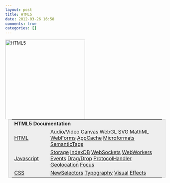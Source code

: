 ```yaml
---
layout: post
title: HTML5
date: 2012-03-26 16:58
comments: true
categories: []
---
```

<img title="HTML5" src="http://www.w3.org/html/logo/downloads/HTML5_Logo_256.png" alt="HTML5" width="256" height="256" />
<table style="border: 1px solid #cccccc; margin: 0px 0px 10px 10px; padding: 0px 10px; background: #eeeeee none repeat scroll 0% 50%; clear: both; width: 100%; -moz-background-clip: -moz-initial; -moz-background-origin: -moz-initial; -moz-background-inline-policy: -moz-initial;" width="571">
<tbody>
<tr>
<td colspan="2"><strong>HTML5 Documentation</strong></td>
</tr>
<tr>
<td style="width: 100px;"><a title="en/HTML/HTML5/HTML5 Thematic Classification#HTML" href="https://developer.mozilla.org/en/HTML/HTML5/HTML5_Thematic_Classification#HTML" rel="bookmark">HTML</a></td>
<td><a title="en/Using audio and video in Firefox" href="https://developer.mozilla.org/en/Using_HTML5_audio_and_video" rel="bookmark">Audio/Video</a> <a title="en/HTML/Canvas" href="https://developer.mozilla.org/en/HTML/Canvas" rel="bookmark">Canvas</a> <a title="https://developer.mozilla.org/en/WebGL" href="https://developer.mozilla.org/en/WebGL" rel="bookmark">WebGL</a> <a title="en/SVG" href="https://developer.mozilla.org/en/SVG" rel="bookmark">SVG</a> <a title="en/MathML" href="https://developer.mozilla.org/en/MathML" rel="bookmark">MathML</a> <a title="en/HTML/HTML5/HTML5 Thematic Classification#WebForms" href="https://developer.mozilla.org/en/HTML/HTML5/HTML5_Thematic_Classification#WebForms" rel="bookmark">WebForms</a> <a title="en/Using Application Cache" href="https://developer.mozilla.org/en/Using_Application_Cache" rel="bookmark">AppCache</a> <a title="en/Using microformats" href="https://developer.mozilla.org/en/Using_microformats" rel="bookmark">Microformats</a> <a title="en/HTML/HTML5/HTML5 Thematic Classification#Semantic tags" href="https://developer.mozilla.org/en/HTML/HTML5/HTML5_Thematic_Classification#Semantic_tags" rel="bookmark">SemanticTags</a></td>
</tr>
<tr>
<td style="width: 100px;"><a title="en/HTML/HTML5/HTML5 Thematic Classification#Javascript" href="https://developer.mozilla.org/en/HTML/HTML5/HTML5_Thematic_Classification#Javascript" rel="bookmark">Javascript</a></td>
<td><a title="en/HTML/HTML5/HTML5 Thematic Classification#Client-Side Storage" href="https://developer.mozilla.org/en/HTML/HTML5/HTML5_Thematic_Classification#Client-Side_Storage" rel="bookmark">Storage</a> <a title="en/HTML/HTML5/HTML5 Thematic Classification#IndexDB" href="https://developer.mozilla.org/en/HTML/HTML5/HTML5_Thematic_Classification#IndexDB" rel="bookmark">IndexDB</a> <a href="https://developer.mozilla.org/en/WebSockets">WebSockets</a> <a title="en/Using web workers" href="https://developer.mozilla.org/en/Using_web_workers" rel="bookmark">WebWorkers</a> <a title="en/Online and offline events" href="https://developer.mozilla.org/en/Online_and_offline_events" rel="bookmark">Events</a> <a title="en/DragDrop/Drag and Drop" href="https://developer.mozilla.org/en/DragDrop/Drag_and_Drop" rel="bookmark">Drag/Drop</a> <a title="en/Web-based protocol handlers" href="https://developer.mozilla.org/en/Web-based_protocol_handlers" rel="bookmark">ProtocolHandler</a> <a title="en/Using geolocation" href="https://developer.mozilla.org/en/Using_geolocation" rel="bookmark">Geolocation</a> <a title="en/Focus management in HTML" href="https://developer.mozilla.org/en/Focus_management_in_HTML" rel="bookmark">Focus</a></td>
</tr>
<tr>
<td style="width: 100px;"><a title="en/HTML/HTML5/HTML5 Thematic Classification#CSS" href="https://developer.mozilla.org/en/HTML/HTML5/HTML5_Thematic_Classification#CSS" rel="bookmark">CSS</a></td>
<td><a title="en/Mozilla CSS support chart" href="https://developer.mozilla.org/en/Mozilla_CSS_support_chart" rel="bookmark">NewSelectors</a> <a title="en/HTML/HTML5/HTML5 Thematic Classification#Typography" href="https://developer.mozilla.org/en/HTML/HTML5/HTML5_Thematic_Classification#Typography" rel="bookmark">Typography</a> <a title="en/HTML/HTML5/HTML5 Thematic Classification#Visual" href="https://developer.mozilla.org/en/HTML/HTML5/HTML5_Thematic_Classification#Visual" rel="bookmark">Visual</a> <a title="en/HTML/HTML5/HTML5 Thematic Classification#Effects" href="https://developer.mozilla.org/en/HTML/HTML5/HTML5_Thematic_Classification#Effects" rel="bookmark">Effects</a></td>
</tr>
</tbody>
</table>
